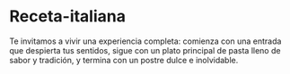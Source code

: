 # Receta-italiana
Te invitamos a vivir una experiencia completa: comienza con una entrada que despierta tus sentidos, sigue con un plato principal de pasta lleno de sabor y tradición, y termina con un postre dulce e inolvidable.
